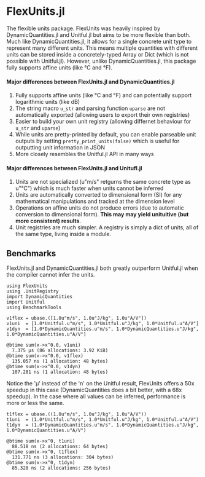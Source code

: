 # FlexUnits.jl
The flexible units package. FlexUnits was heavily inspired by DynamicQuantities.jl and Unitful.jl but aims to be more flexible than both. Much like DynamicQuantities.jl, it allows for a single concrete unit type to represent many different units. This means multiple quantities with different units can be stored inside a concretely-typed Array or Dict (which is not possible with Unitful.jl). However, unlike DynamicQuantities.jl, this package fully supports affine units (like °C and °F).

#### Major differences between FlexUnits.jl and DynamicQuantities.jl
1. Fully supports affine units (like °C and °F) and can potentially support logarithmic units (like dB)
2. The string macro `u_str` and parsing function `uparse` are not automatically exported (allowing users to export their own registries)
3. Easier to build your own unit registry (allowing differnet behaviour for `u_str` and `uparse`)
4. While units are pretty-printed by default, you can enable parseable unit outputs by setting `pretty_print_units(false)` which is useful for outputting unit information in JSON
5. More closely resembles the Unitful.jl API in many ways

#### Major differences between FlexUnits.jl and Unitufl.jl
1. Units are not specialized (u"m/s" retgurns the same concrete type as u"°C") which is much faster when units cannot be inferred
2. Units are automatically converted to dimensional form (SI) for any mathematical manipulations and tracked at the dimension level
3. Operations on affine units do not produce errors (due to automatic conversion to dimensional form). **This may may yield unituitive (but more consistent) results**.
4. Unit registries are much simpler. A registry is simply a dict of units, all of the same type, living inside a module.

## Benchmarks
FlexUnits.jl and DynamicQuantities.jl both greatly outperform Unitful.jl when the compiler cannot infer the units.

```
using FlexUnits
using .UnitRegistry
import DynamicQuantities
import Unitful
using BenchmarkTools

v1flex = ubase.([1.0u"m/s", 1.0u"J/kg", 1.0u"A/V"])
v1uni  = [1.0*Unitful.u"m/s", 1.0*Unitful.u"J/kg", 1.0*Unitful.u"A/V"]
v1dyn  = [1.0*DynamicQuantities.u"m/s", 1.0*DynamicQuantities.u"J/kg", 1.0*DynamicQuantities.u"A/V"]

@btime sum(x->x^0.0, v1uni)
  7.375 μs (86 allocations: 3.92 KiB)
@btime sum(x->x^0.0, v1flex)
  135.057 ns (1 allocation: 48 bytes)
@btime sum(x->x^0.0, v1dyn)
  107.281 ns (1 allocation: 48 bytes)
```
Notice the 'μ' instead of the 'n' on the Unitful result, FlexUnits offers a 50x speedup in this case (DynamicQuantities does a bit better, with a 68x speedup). In the case where all values can be inferred, performance is more or less the same.
```
t1flex = ubase.((1.0u"m/s", 1.0u"J/kg", 1.0u"A/V"))
t1uni  = (1.0*Unitful.u"m/s", 1.0*Unitful.u"J/kg", 1.0*Unitful.u"A/V")
t1dyn  = (1.0*DynamicQuantities.u"m/s", 1.0*DynamicQuantities.u"J/kg", 1.0*DynamicQuantities.u"A/V")

@btime sum(x->x^0, t1uni)
  88.518 ns (2 allocations: 64 bytes)
@btime sum(x->x^0, t1flex)
  131.771 ns (3 allocations: 304 bytes)
@btime sum(x->x^0, t1dyn)
  85.328 ns (2 allocations: 256 bytes)
```
